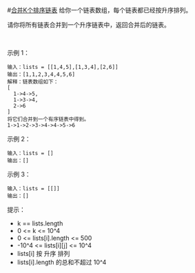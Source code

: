 #[合并K个排序链表](https://leetcode-cn.com/leetbook/read/tencent/x5ode6/)
给你一个链表数组，每个链表都已经按升序排列。

请你将所有链表合并到一个升序链表中，返回合并后的链表。

 

示例 1：
```
输入：lists = [[1,4,5],[1,3,4],[2,6]]
输出：[1,1,2,3,4,4,5,6]
解释：链表数组如下：
[
  1->4->5,
  1->3->4,
  2->6
]
将它们合并到一个有序链表中得到。
1->1->2->3->4->4->5->6
```

示例 2：
```
输入：lists = []
输出：[]
```

示例 3：
```
输入：lists = [[]]
输出：[]
```
提示：
* k == lists.length
* 0 <= k <= 10^4
* 0 <= lists[i].length <= 500
* -10^4 <= lists[i][j] <= 10^4
* lists[i] 按 升序 排列
* lists[i].length 的总和不超过 10^4